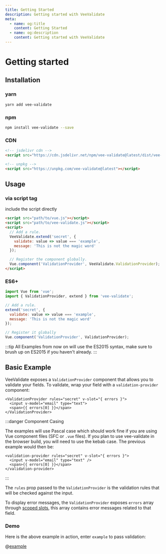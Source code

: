 ```yaml
---
title: Getting Started
description: Getting started with VeeValidate
meta:
  - name: og:title
    content: Getting Started
  - name: og:description
    content: Getting started with VeeValidate
---
```


# Getting started

## Installation

### yarn

```bash
yarn add vee-validate
```

### npm

```bash
npm install vee-validate --save
```

### CDN

```html
<!-- jsdelivr cdn -->
<script src="https://cdn.jsdelivr.net/npm/vee-validate@latest/dist/vee-validate.js"></script>

<!-- unpkg -->
<script src="https://unpkg.com/vee-validate@latest"></script>
```

## Usage

### via script tag

include the script directly

```html
<script src="path/to/vue.js"></script>
<script src="path/to/vee-validate.js"></script>
<script>
  // Add a rule.
  VeeValidate.extend('secret', {
    validate: value => value === 'example',
    message: 'This is not the magic word'
  });

  // Register the component globally.
  Vue.component('ValidationProvider', VeeValidate.ValidationProvider);
</script>
```

### ES6+

```js
import Vue from 'vue';
import { ValidationProvider, extend } from 'vee-validate';

// Add a rule.
extend('secret', {
  validate: value => value === 'example',
  message: 'This is not the magic word'
});

// Register it globally
Vue.component('ValidationProvider', ValidationProvider);
```

:::tip
All Examples from now on will use the ES2015 syntax, make sure to brush up on ES2015 if you haven't already.
:::

## Basic Example

VeeValidate exposes a `ValidationProvider` component that allows you to validate your fields. To validate, wrap your field with a `validation-provider` component:

```vue{1,4}
<ValidationProvider rules="secret" v-slot="{ errors }">
  <input v-model="email" type="text">
  <span>{{ errors[0] }}</span>
</ValidationProvider>
```

:::danger Component Casing

The examples will use Pascal case which should work fine if you are using Vue component files (SFC or `.vue` files). If you plan to use vee-validate in the browser build, you will need to use the kebab case. The previous example would then be:

```html{1,4}
<validation-provider rules="secret" v-slot="{ errors }">
  <input v-model="email" type="text" />
  <span>{{ errors[0] }}</span>
</validation-provider>
```

:::

The `rules` prop passed to the `ValidationProvider` is the validation rules that will be checked against the input.

To display error messages, the `ValidationProvider` exposes `errors` array through [scoped slots](https://vuejs.org/v2/guide/components-slots.html#Scoped-Slots), this array contains error messages related to that field.

### Demo

Here is the above example in action, enter `example` to pass validation:

@[example](getting-started)
